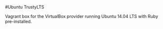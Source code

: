 #Ubuntu TrustyLTS

Vagrant box for the VirtualBox provider running Ubuntu 14.04 LTS with Ruby pre-installed.

